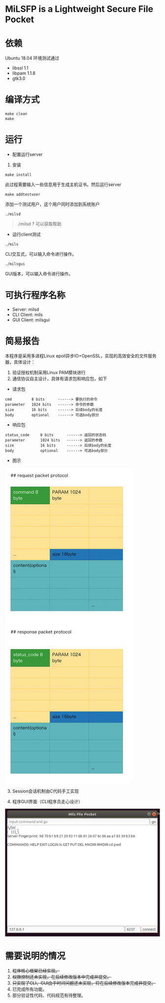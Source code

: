 # **MiLSFP** **i**s a **L**ightweight **S**ecure **F**ile **P**ocket

# 依赖

Ubuntu 18.04 环境测试通过

- libssl 1.1
- libpam 1.1.8
- gtk3.0

# 编译方式

```
make clean
make
```

# 运行

- 配置运行server

1. 安装

```
make install
```

此过程需要输入一些信息用于生成主机证书。然后运行server

```
make addtestuser
```

添加一个测试用户，这个用户同时添加到系统账户

```
./milsd
```

> ./milsd ? 可以获取帮助

- 运行client测试

```
./mils
```

CLI交互式，可以输入命令进行操作。

```
./milsgui
```

GUI版本，可以输入命令进行操作。

# 可执行程序名称

- Server: milsd
- CLI Client: mils
- GUI Client: milsgui

# 简易报告

本程序是采用多进程Linux epoll异步IO+OpenSSL，实现的高效安全的文件服务器，具体设计：
1. 验证授权机制采用Linux PAM模块进行
2. 通信协议自主设计，具体有请求包和响应包，如下

- 请求包

```
cmd         8 bits      ------> 要执行的命令
parameter   1024 bits   ------> 命令的参数
size        16 bits     ------> 后续body的长度
body        optional    ------> 可选body部分    
```

- 响应包

```
status_code     8 bits      ------> 返回的状态码
parameter       1024 bits   ------> 返回的参数
size            16 bits     ------> 后续body的长度
body            optional    ------> 可选body部分    
```

- 图示

![protocol](./protocol.png)


3. Session会话机制由C代码手工实现

4. 程序GUI界面（CLI程序员走心设计）

![interface](./interface.png)

# 需要说明的情况

1. ~~程序核心框架已经实现。~~
2. ~~权限控制还未实现，在后续修改版本中完成并提交。~~
3. ~~只实现了CLI，GUI由于时间问题还未实现，将在后续修改版本完成并提交。~~
4. 已完成所有功能。
5. 部分验证性代码、代码规范有待整理。
